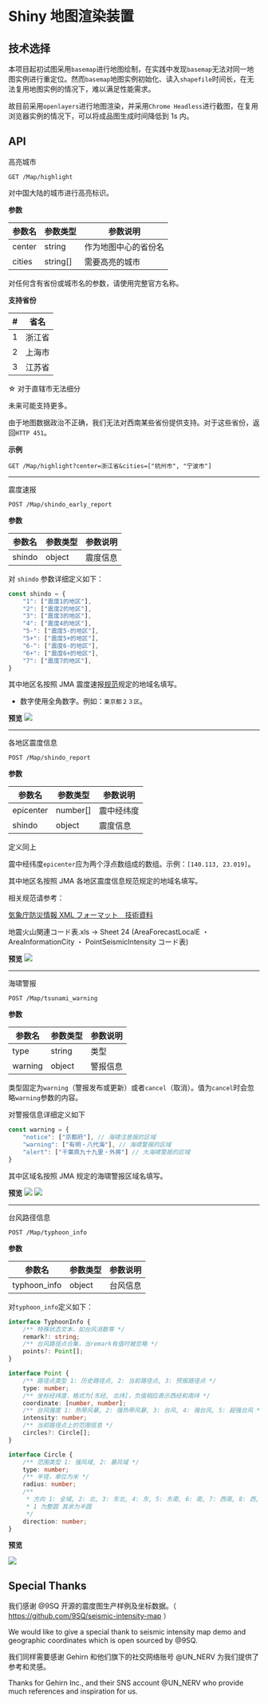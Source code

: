 # Shiny 地图渲染装置

## 技术选择

本项目起初试图采用`basemap`进行地图绘制，在实践中发现`basemap`无法对同一地图实例进行重定位。然而`basemap`地图实例初始化、读入`shapefile`时间长，在无法复用地图实例的情况下，难以满足性能需求。

故目前采用`openlayers`进行地图渲染，并采用`Chrome Headless`进行截图，在复用浏览器实例的情况下，可以将成品图生成时间降低到 1s 内。

## API

高亮城市

`GET /Map/highlight`

对中国大陆的城市进行高亮标识。

**参数**

| 参数名 | 参数类型 | 参数说明             |
| ------ | -------- | -------------------- |
| center | string   | 作为地图中心的省份名 |
| cities | string[] | 需要高亮的城市       |

对任何含有省份或城市名的参数，请使用完整官方名称。

**支持省份**

| #   | 省名   |
| --- | ------ |
| 1   | 浙江省 |
| 2   | 上海市 |
| 3   | 江苏省 |

☆ 对于直辖市无法细分

未来可能支持更多。

由于地图数据政治不正确，我们无法对西南某些省份提供支持。对于这些省份，返回`HTTP 451`。

**示例**

`GET /Map/highlight?center=浙江省&cities=["杭州市", "宁波市"]`

---

震度速报

`POST /Map/shindo_early_report`

**参数**

| 参数名 | 参数类型 | 参数说明 |
| ------ | -------- | -------- |
| shindo | object   | 震度信息 |

对 `shindo` 参数详细定义如下：

```JavaScript
const shindo = {
    "1": ["震度1的地区"],
    "2": ["震度2的地区"],
    "3": ["震度3的地区"],
    "4": ["震度4的地区"],
    "5-": ["震度5-的地区"],
    "5+": ["震度5+的地区"],
    "6-": ["震度6-的地区"],
    "6+": ["震度6+的地区"],
    "7": ["震度7的地区"],
}
```

其中地区名按照 JMA 震度速报[规范](https://www.data.jma.go.jp/svd/eqev/data/joho/shindo-name.html)规定的地域名填写。

-   数字使用全角数字。例如：`東京都２３区`。

**预览**
![](https://i.ikp.yt/2022-11-06-2ebe965a-d8dd-4bf8-a6c6-d1a92d0ce947.png)

---

各地区震度信息

`POST /Map/shindo_report`

**参数**

| 参数名    | 参数类型 | 参数说明   |
| --------- | -------- | ---------- |
| epicenter | number[] | 震中经纬度 |
| shindo    | object   | 震度信息   |

定义同上

震中经纬度`epicenter`应为两个浮点数组成的数组。示例：`[140.113, 23.019]`。

其中地区名按照 JMA 各地区震度信息规范规定的地域名填写。

相关规范请参考：

[気象庁防災情報 XML フォーマット　技術資料](http://xml.kishou.go.jp/tec_material.html)

地震火山関連コード表.xls -> Sheet 24 (AreaForecastLocalE ・ AreaInformationCity ・ PointSeismicIntensity コード表)

**预览**
![](https://i.ikp.yt/2022-11-06-87c5c783-cf1a-423a-ad8f-7ce2b5f525f8.png)

---

海啸警报

`POST /Map/tsunami_warning`

**参数**

| 参数名  | 参数类型 | 参数说明 |
| ------- | -------- | -------- |
| type    | string   | 类型     |
| warning | object   | 警报信息 |

类型固定为`warning`（警报发布或更新）或者`cancel`（取消）。值为`cancel`时会忽略`warning`参数的内容。

对警报信息详细定义如下

```JavaScript
const warning = {
    "notice": ["京都府"], // 海啸注意报的区域
    "warning": ["有明・八代海"], // 海啸警报的区域
    "alert": ["千葉県九十九里・外房"] // 大海啸警报的区域
}
```

其中区域名按照 JMA 规定的海啸警报区域名填写。

**预览**
![](https://i.ikp.yt/2022-11-06-3feafd3c-e496-4e72-ac0a-d0b5569f3a9e.png)
![](https://i.ikp.yt/2022-11-06-458211e2-08ed-412d-8cac-a612acc13851.png)

---

台风路径信息

`POST /Map/typhoon_info`

**参数**

| 参数名       | 参数类型 | 参数说明 |
| ------------ | -------- | -------- |
| typhoon_info | object   | 台风信息 |

对`typhoon_info`定义如下：

```TypeScript
interface TyphoonInfo {
    /** 特殊状态文本，如台风消散等 */
    remark?: string;
    /** 台风路径点合集，当remark有值时被忽略 */
    points?: Point[];
}

interface Point {
    /** 路径点类型 1: 历史路径点, 2: 当前路径点, 3: 预报路径点 */
    type: number;
    /** 坐标经纬度，格式为[东经, 北纬]，负值相应表示西经和南纬 */
    coordinate: [number, number];
    /** 台风强度 1: 热带风暴, 2: 强热带风暴, 3: 台风, 4: 强台风, 5: 超强台风 */
    intensity: number;
    /** 当前路径点上的范围信息 */
    circles?: Circle[];
}

interface Circle {
    /** 范围类型 1: 强风域, 2: 暴风域 */
    type: number;
    /** 半径，单位为米 */
    radius: number;
    /**
     * 方向 1: 全域, 2: 北, 3: 东北, 4: 东, 5: 东南, 6: 南, 7: 西南, 8: 西, 9: 西北
     * 1 为整圆 其余为半圆
     */
    direction: number;
}
```

**预览**

![](https://i.ikp.yt/2022-11-06-ad0f1f37-22e7-412e-bfc1-89aa45581633.png)

## Special Thanks

我们感谢 @9SQ 开源的震度图生产样例及坐标数据。（ https://github.com/9SQ/seismic-intensity-map ）

We would like to give a special thank to seismic intensity map demo and geographic coordinates which is open sourced by @9SQ.

我们同样需要感谢 Gehirn 和他们旗下的社交网络账号 @UN_NERV 为我们提供了参考和灵感。

Thanks for Gehirn Inc., and their SNS account @UN_NERV who provide much references and inspiration for us.
